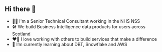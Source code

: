 ## Hi there 👋

- 👷🏻 I'm a Senior Technical Consultant working in the NHS NSS
- 🛠 We build Business Intelligence data products for users across Scotland
- ❤️‍🔥 I love working with others to build services that make a difference
- 🌱 I’m currently learning about DBT, Snowflake and AWS
